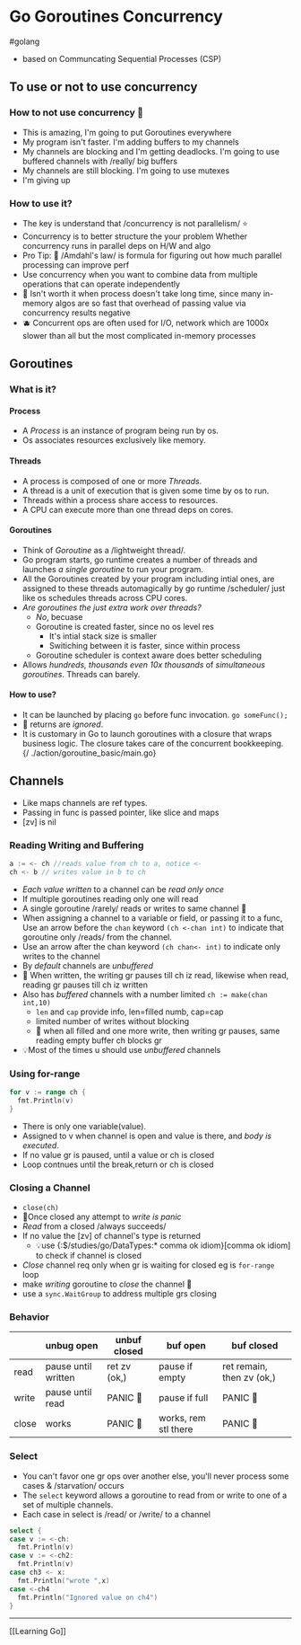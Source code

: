 # Go Goroutines Concurrency

#golang

- based on Communcating Sequential Processes (CSP)

## To use or not to use concurrency

### How to not use concurrency 🤡

- This is amazing, I'm going to put Goroutines everywhere
- My program isn't faster. I'm adding buffers to my channels
- My channels are blocking and I'm getting deadlocks.
  I'm going to use buffered channels with /really/ big buffers
- My channels are still blocking. I'm going to use mutexes
- I'm giving up

### How to use it?

- The key is understand that /concurrency is not parallelism/ ⭐
- Concurrency is to better structure the your problem
  Whether concurrency runs in parallel deps on H/W and algo
- Pro Tip: 👩 /Amdahl's law/ is formula for figuring out
  how much parallel processing can improve perf
- Use concurrency when you want to combine data from
  multiple operations that can operate independently
- 🍊 Isn't worth it when process doesn't take long time,
  since many in-memory algos are so fast that overhead
  of passing value via concurrency results negative
- 🫐 Concurrent ops are often used for I/O, network
  which are 1000x slower than all but the most complicated
  in-memory processes

## Goroutines

### What is it?

#### Process

- A _Process_ is an instance of program being run by os.
- Os associates resources exclusively like memory.

#### Threads

- A process is composed of one or more _Threads_.
- A thread is a unit of execution that is given some
  time by os to run.
- Threads within a process share access to resources.
- A CPU can execute more than one thread deps on cores.

#### Goroutines

- Think of _Goroutine_ as a /lightweight thread/.
- Go program starts, go runtime creates a number of threads
  and launches _a single goroutine_ to run your program.
- All the Goroutines created by your program including
  intial ones, are assigned to these threads
  automagically by go runtime /scheduler/ just like os
  schedules threads across CPU cores.
- _Are goroutines the just extra work over threads?_
  - _No_, becuase
  * Goroutine is created faster, since no os level res
    - It's intial stack size is smaller
    - Switiching between it is faster, since within process
  - Goroutine scheduler is context aware does better scheduling
- Allows _hundreds, thousands even 10x thousands_ of
  _simultaneous goroutines_. Threads can barely.

#### How to use?

- It can be launched by placing `go` before func invocation.
  `go someFunc();`
- 🦧 returns are _ignored_.
- It is customary in Go to launch goroutines with a
  closure that wraps business logic. The closure takes
  care of the concurrent bookkeeping.
  {/ ./action/goroutine_basic/main.go}

## Channels

- Like maps channels are ref types.
- Passing in func is passed pointer, like slice and maps
- [zv] is nil

### Reading Writing and Buffering

```go
a := <- ch //reads value from ch to a, notice <-
ch <- b // writes value in b to ch
```

- _Each value written_ to a channel can be _read only once_
- If multiple goroutines reading only one will read
- A single goroutine /rarely/ reads or writes to same channel 📙
- When assigning a channel to a variable or field, or
  passing it to a func, Use an arrow before the `chan`
  keyword `(ch <-chan int)` to indicate that goroutine only
  /reads/ from the channel.
- Use an arrow after the chan keyword `(ch chan<- int)` to
  indicate only writes to the channel
- By _default_ channels are _unbuffered_
- 🚙 When written, the writing gr pauses till ch iz read,
  likewise when read, reading gr pauses till ch iz written
- Also has _buffered_ channels with a number limited
  `ch := make(chan int,10)`
  - `len` and `cap` provide info, len=filled numb, cap=cap
  - limited number of writes without blocking
  - 🚙 when all filled and one more write,
    then writing gr pauses,
    same reading empty buffer ch blocks gr
- 💡Most of the times u should use _unbuffered_ channels

### Using for-range

```go
for v := range ch {
  fmt.Println(v)
}
```

- There is only one variable(value).
- Assigned to v when channel is open and value is there,
  and _body is executed_.
- If no value gr is paused, until a value or ch is closed
- Loop contnues until the break,return or ch is closed

### Closing a Channel

- `close(ch)`
- 🏮Once closed any attempt to _write is panic_
- _Read_ from a closed /always succeeds/
- If no value the [zv] of channel's type is returned
  - 💡use {:$/studies/go/DataTypes:\* comma ok idiom}[comma ok idiom] to check if channel is closed
- _Close_ channel req only when gr is waiting for closed
  eg is `for-range` loop
- make _writing_ goroutine to _close_ the channel 🌷
- use a `sync.WaitGroup` to address multiple grs closing

### Behavior

|       | unbug open          | unbuf closed | buf open             | buf closed                |
| ----- | ------------------- | ------------ | -------------------- | ------------------------- |
| read  | pause until written | ret zv (ok,) | pause if empty       | ret remain, then zv (ok,) |
| write | pause until read    | PANIC 🚗     | pause if full        | PANIC 🚗                  |
| close | works               | PANIC 🚗     | works, rem stl there | PANIC 🚗                  |

### Select

- You can't favor one gr ops over another else,
  you'll never process some cases & /starvation/ occurs
- The `select` keyword allows a goroutine to read from or
  write to one of a set of multiple channels.
- Each case in select is /read/ or /write/ to a channel

```go
select {
case v := <-ch:
  fmt.Println(v)
case v := <-ch2:
  fmt.Println(v)
case ch3 <- x:
  fmt.Println("wrote ",x)
case <-ch4
  fmt.Println("Ignored value on ch4")
}
```

---

[[Learning Go]]
